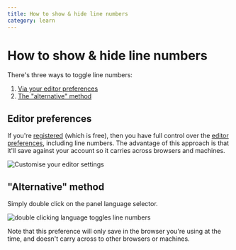```yaml
---
title: How to show & hide line numbers
category: learn
---
```

# How to show & hide line numbers

There's three ways to toggle line numbers:

1. [Via your editor preferences](#editorpreferences)
2. [The "alternative" method](#alternativemethod)

## Editor preferences

If you're [registered](/help/why-register) (which is free), then you have full control over the [editor preferences](https://jsbin.com/account/editor), including line numbers. The advantage of this approach is that it'll save against your account so it carries across browsers and machines.

![Customise your editor settings](/images/line-numbers-pref.png)

## "Alternative" method

Simply double click on the panel language selector.

![double clicking language toggles line numbers](/images/line-numbers.gif)

Note that this preference will only save in the browser you're using at the time, and doesn't carry across to other browsers or machines.
